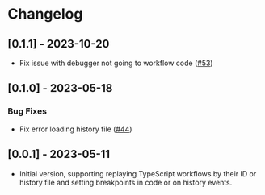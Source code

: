 # Changelog

## [0.1.1] - 2023-10-20

- Fix issue with debugger not going to workflow code ([#53](https://github.com/temporalio/vscode-debugger-extension/pull/53))

## [0.1.0] - 2023-05-18

### Bug Fixes

- Fix error loading history file ([#44](https://github.com/temporalio/vscode-debugger-plugin/pull/44))

## [0.0.1] - 2023-05-11

- Initial version, supporting replaying TypeScript workflows by their ID or history file and setting breakpoints in code or on history events.
